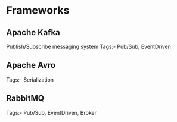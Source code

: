 # Frameworks
## Apache Kafka
Publish/Subscribe messaging system
Tags:- Pub/Sub, EventDriven
## Apache Avro
Tags:- Serialization
## RabbitMQ
Tags:- Pub/Sub, EventDriven, Broker
